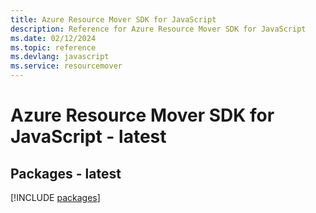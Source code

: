 ```yaml
---
title: Azure Resource Mover SDK for JavaScript
description: Reference for Azure Resource Mover SDK for JavaScript
ms.date: 02/12/2024
ms.topic: reference
ms.devlang: javascript
ms.service: resourcemover
---
```

# Azure Resource Mover SDK for JavaScript - latest
## Packages - latest
[!INCLUDE [packages](resource-mover-index.md)]
